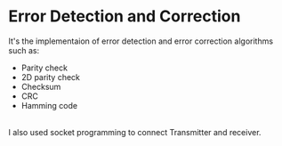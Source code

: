 # Error Detection and Correction
It's the implementaion of error detection and error correction algorithms such as:
+ Parity check
+ 2D parity check
+ Checksum
+ CRC
+ Hamming code
<br/>
I also used socket programming to connect Transmitter and receiver.
